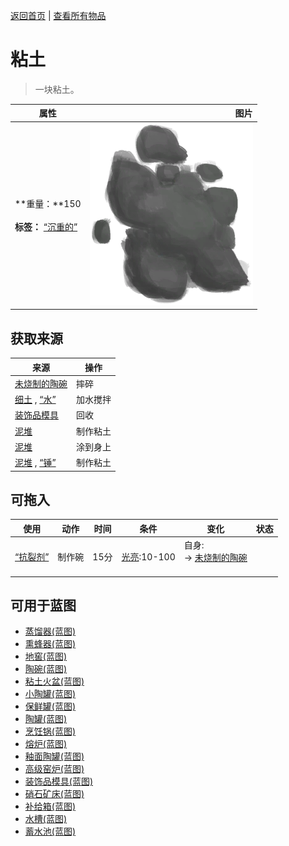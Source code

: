 [返回首页](index.md)   |  [查看所有物品](object.md)
# 粘土  
> 一块粘土。  
  
  属性  |   图片   
 ----  |  ----:   
 **重量：**150<br><br>**标签：**	[“沉重的”](tag_Heavy.md)  |  ![](Sprite/Clay.png)   
  
## 获取来源  
来源  |  操作  
----  |  ----  
[未烧制的陶碗](ClayBowlUnfired.md)  |  摔碎  
[细土](FineDirt.md) , [“水”](tag_WaterAny.md)  |  加水搅拌  
[装饰品模具](MoldCopperDecoration.md)  |  回收  
[泥堆](MudPile.md)  |  制作粘土  
[泥堆](MudPile.md)  |  涂到身上  
[泥堆](MudPile.md) , [“锤”](tag_Hammer.md)  |  制作粘土  
## 可拖入  
使用  |  动作  |  时间  |  条件  |  变化  |  状态  
----  |  ----  |  ----  |  ----  |  ----  |  ----  
[“抗裂剂”](tag_Temper.md)  |  制作碗  |  15分  |  [光亮](Light.md):10-100  |  自身:<br>→ [未烧制的陶碗](ClayBowlUnfired.md)<br><br>  |    
## 可用于蓝图  
- [蒸馏器(蓝图)](Bp_Alembic.md)  
- [熏蜂器(蓝图)](Bp_BeeSmoker.md)  
- [地窖(蓝图)](Bp_Cellar.md)  
- [陶碗(蓝图)](Bp_ClayBowl.md)  
- [粘土火盆(蓝图)](Bp_ClayFirePit.md)  
- [小陶罐(蓝图)](Bp_ClayJar.md)  
- [保鲜罐(蓝图)](Bp_ClayPotCooler.md)  
- [陶罐(蓝图)](Bp_ClayVase.md)  
- [烹饪锅(蓝图)](Bp_CookingPot.md)  
- [熔炉(蓝图)](Bp_Forge.md)  
- [釉面陶罐(蓝图)](Bp_GlazedVase.md)  
- [高级窑炉(蓝图)](Bp_KilnAdvanced.md)  
- [装饰品模具(蓝图)](Bp_MoldDecoration.md)  
- [硝石矿床(蓝图)](Bp_NiterBed.md)  
- [补给箱(蓝图)](Bp_SupplyChest.md)  
- [水槽(蓝图)](Bp_WateringTrough.md)  
- [蓄水池(蓝图)](Bp_WaterReservoir.md)  
  
  
